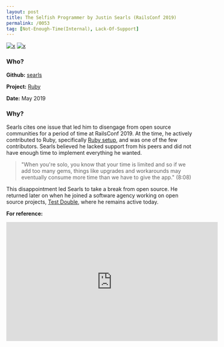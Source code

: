 ```yaml
---
layout: post
title: The Selfish Programmer by Justin Searls (RailsConf 2019)
permalink: /0053
tag: [Not-Enough-Time(Internal), Lack-Of-Support]
---
```


[![x](https://img.shields.io/badge/-Not%20Enough%20Time%20(Internal)-darkblue)](/#NETI) [![x](https://img.shields.io/badge/-Lack%20of%20Support-e2062c)](/#LOS) 

### Who?

**Github:** [searls](https://github.com/searls)

**Project:** [Ruby](https://github.com/ruby)

**Date:** May 2019

### Why?

Searls cites one issue that led him to disengage from open source communities for a period of time at RailsConf 2019. At the time, he actively contributed to Ruby, specifically [Ruby setup](https://github.com/ruby/setup-ruby), and was one of the few contributors. Searls believed he lacked support from his peers and did not have enough time to implement everything he wanted.

> "When you're solo, you know that your time is limited and so if we add too many gems, things like upgrades and workarounds may eventually consume more time than we have to give the app." (8:08)

This disappointment led Searls to take a break from open source. He returned later on when he joined a software agency working on open source projects, [Test Double](https://github.com/testdouble), where he remains active today.

**For reference:**

<iframe width="560" height="315" src="https://www.youtube.com/embed/k5thkp4ZXSI?start=488" title="YouTube video player" frameborder="0" allow="accelerometer; autoplay; clipboard-write; encrypted-media; gyroscope; picture-in-picture" allowfullscreen></iframe>

